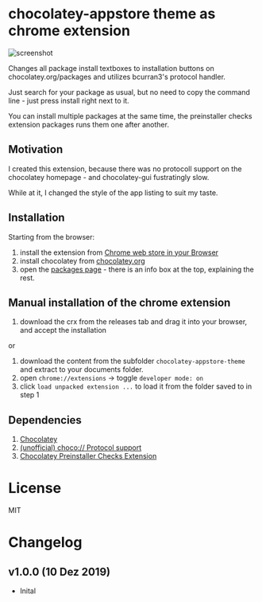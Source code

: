 
# chocolatey-appstore theme as chrome extension

![screenshot](https://user-images.githubusercontent.com/1894723/70542634-5c2a1800-1b69-11ea-81bd-b13c1bc756c2.png)

  Changes all package install textboxes to installation buttons on chocolatey.org/packages and utilizes bcurran3's protocol handler.

  Just search for your package as usual, but no need to copy the command line - just press install right next to it.

  You can install multiple packages at the same time, the preinstaller checks extension packages runs them one after another.

## Motivation 

  I created this extension, because there was no protocoll support
  on the chocolatey homepage - and chocolatey-gui fustratingly slow.

  While at it, I changed the style of the app listing to suit my
  taste.

## Installation
Starting from the browser:

1. install the extension from [Chrome web store in your Browser](https://chrome.google.com/webstore/detail/chocolatey-appstore/gkehnkphfligaeniienfamgdfocegffl)
2. install chocolatey from [chocolatey.org](https://chocolatey.org/install)
3. open the [packages page](https://chocolatey.org/packages) - there is an info box at the top, explaining the rest.

## Manual installation of the chrome extension
1. download the crx from the releases tab and drag it into your browser, and accept the installation

or 

1. download the content from the subfolder `chocolatey-appstore-theme` and extract to your documents folder.
2. open `chrome://extensions` -> toggle `developer mode: on`
3. click  `load unpacked extension ...` to load it from the folder saved to in step 1

## Dependencies
1. [Chocolatey](https://chocolatey.org/install)
2. [(unofficial) choco:// Protocol support](https://chocolatey.org/packages/choco-protocol-support)
3. [Chocolatey Preinstaller Checks Extension](https://chocolatey.org/packages/chocolatey-preinstaller-checks.extension)


# License

  MIT


# Changelog

## v1.0.0 (10 Dez 2019)
- Inital